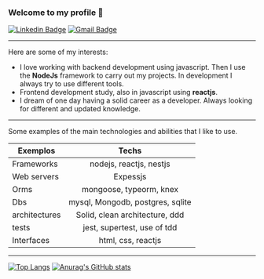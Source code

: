 ### Welcome to my profile 👋

[![Linkedin Badge](https://img.shields.io/badge/-edersonsl-blue?style=flat-square&logo=Linkedin&logoColor=white&link=https://www.linkedin.com/in/edersonsl/)](https://www.linkedin.com/in/edersonsl/)
[![Gmail Badge](https://img.shields.io/badge/-edersonrodrigo31@gmail.com-c14438?style=flat-square&logo=Gmail&logoColor=white&link=mailto:edersonrodrigo31@gmail.com)](mailto:edersonrodrigo31@gmail.com)

---
Here are some of my interests:

* I love working with backend development using javascript. Then I use the **NodeJs** framework to carry out my projects. In development I always try to use different tools.
* Frontend development study, also in javascript using **reactjs**.
* I dream of one day having a solid career as a developer. Always looking for different and updated knowledge.

---
Some examples of the main technologies and abilities that I like to use.

| Exemplos | Techs |
| ------------- |:-------------:|
| Frameworks | nodejs, reactjs, nestjs |
| Web servers | Expessjs |
| Orms  | mongoose, typeorm, knex |
| Dbs  | mysql, Mongodb, postgres, sqlite |
| architectures | Solid, clean architecture, ddd |
| tests | jest, supertest, use of tdd |
| Interfaces | html, css, reactjs |
---

[![Top Langs](https://github-readme-stats.vercel.app/api/top-langs/?username=edersonrdg&layout=compact&theme=dark)](https://github.com/edersonrdg/github-readme-stats)
[![Anurag's GitHub stats](https://github-readme-stats.vercel.app/api?username=edersonrdg&show_icons=true&theme=dark)](https://github.com/edersonrdg/github-readme-stats)

